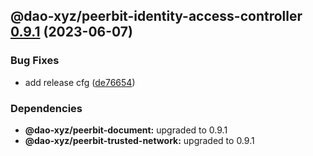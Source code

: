 ## @dao-xyz/peerbit-identity-access-controller [0.9.1](https://github.com/dao-xyz/peerbit/compare/@dao-xyz/peerbit-identity-access-controller@0.9.0...@dao-xyz/peerbit-identity-access-controller@0.9.1) (2023-06-07)


### Bug Fixes

* add release cfg ([de76654](https://github.com/dao-xyz/peerbit/commit/de766548f8106804d319e8b51e9607f2a3f60726))





### Dependencies

* **@dao-xyz/peerbit-document:** upgraded to 0.9.1
* **@dao-xyz/peerbit-trusted-network:** upgraded to 0.9.1
